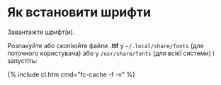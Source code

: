 # Як встановити шрифти

Завантажте шрифт(и).

Розпакуйте або скопіюйте файли **.ttf** у `~/.local/share/fonts` (для поточного користувача) або у `/usr/share/fonts` (для всієї системи) і запустіть:

{% include cl.htm cmd="fc-cache -f -v" %}
